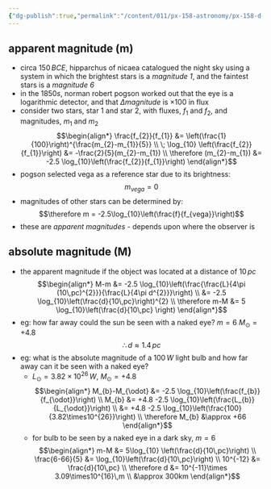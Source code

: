 ```yaml
---
{"dg-publish":true,"permalink":"/content/011/px-158-astronomy/px-158-d-fluxes-and-magnitudes/px-158-d2-brightness-and-magnitudes/","created":"2024-11-25T10:50:32.000+00:00","updated":"2024-11-26T23:13:34.118+00:00"}
---
```


## apparent magnitude (m)
- circa $150 \, BCE$, hipparchus of nicaea catalogued the night sky using a system in which the brightest stars is a *magnitude $1$*, and the faintest stars is a *magnitude $6$*
- in the $1850s$, norman robert pogson worked out that the eye is a logarithmic detector, and that $\Delta magnitude$ is $\times 100$ in flux
- consider two stars, star 1 and star 2, with fluxes, $f_{1}$ and $f_{2}$, and magnitudes, $m_{1}$ and $m_{2}$
$$\begin{align*}
	\frac{f_{2}}{f_{1}} &= \left(\frac{1}{100}\right)^{\frac{m_{2}-m_{1}}{5}} \\
	\; \log_{10} \left(\frac{f_{2}}{f_{1}}\right) &= -\frac{2}{5}(m_{2}-m_{1}) \\
	\therefore (m_{2}-m_{1}) &= -2.5 \log_{10}\left(\frac{f_{2}}{f_{1}}\right)
\end{align*}$$
- pogson selected vega as a reference star due to its brightness: 
$$m_{vega} = 0$$
- magnitudes of other stars can be determined by: 
$$\therefore m = -2.5\log_{10}\left(\frac{f}{f_{vega}}\right)$$
- these are *apparent magnitudes* - depends upon where the observer is
## absolute magnitude (M)
- the apparent magnitude if the object was located at a distance of $10\,pc$
$$\begin{align*}
	M-m &= -2.5 \log_{10}\left(\frac{\frac{L}{4\pi (10\,pc)^{2}}}{\frac{L}{4\pi d^{2}}}\right) \\
	&= -2.5 \log_{10}\left(\frac{d}{10\,pc}\right)^{2} \\
	\therefore m-M &= 5 \log_{10}\left(\frac{d}{10\,pc} \right)
\end{align*}$$
- eg: how far away could the sun be seen with a naked eye?
		$m=6$
		$M_{\odot} = +4.8$
$$\therefore d \approx 1.4\,pc $$
- eg: what is the absolute magnitude of a $100\,W$ light bulb and how far away can it be seen with a naked eye?
	- $L_{\odot} = 3.82 \times10^{26}\,W$, $M_{\odot} = +4.8$
$$\begin{align*}
	M_{b}-M_{\odot} &= -2.5 \log_{10}\left(\frac{f_{b}}{f_{\odot}}\right) \\
	M_{b} &= +4.8 -2.5 \log_{10}\left(\frac{L_{b}}{L_{\odot}}\right) \\
	&= +4.8 -2.5 \log_{10}\left(\frac{100}{3.82\times10^{26}}\right) \\
	\therefore M_{b} &\approx +66
\end{align*}$$
	- for bulb to be seen by a naked eye in a dark sky, $m = 6$
$$\begin{align*}
	m-M &= 5\log_{10} \left(\frac{d}{10\,pc}\right) \\
	\frac{6-66}{5} &= \log_{10}\left(\frac{d}{10\,pc}\right) \\
	10^{-12} &= \frac{d}{10\,pc} \\
	\therefore d &= 10^{-11}\times 3.09\times10^{16}\,m \\
	&\approx 300km
\end{align*}$$

